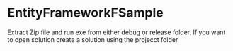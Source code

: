 # EntityFrameworkFSample
Extract Zip file and run exe from either debug or release folder.
If you want to open solution create a solution using the projecct folder

